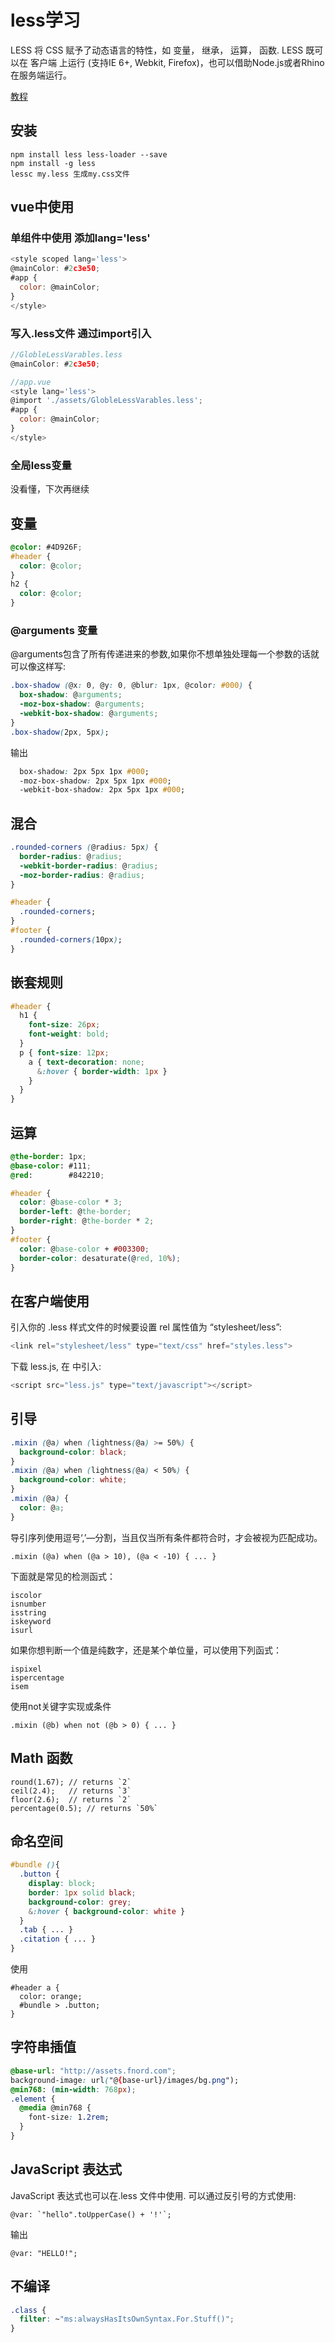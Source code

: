 ﻿# less学习
LESS 将 CSS 赋予了动态语言的特性，如 变量， 继承， 运算， 函数. LESS 既可以在 客户端 上运行 (支持IE 6+, Webkit, Firefox)，也可以借助Node.js或者Rhino在服务端运行。

[教程](http://www.bootcss.com/p/lesscss/)

## 安装
```
npm install less less-loader --save
npm install -g less
lessc my.less 生成my.css文件
```

## vue中使用

### 单组件中使用 添加lang='less'
```js
<style scoped lang='less'>
@mainColor: #2c3e50;
#app {
  color: @mainColor;
}
</style>
```

### 写入.less文件 通过import引入
```js
//GlobleLessVarables.less
@mainColor: #2c3e50;

//app.vue
<style lang='less'>
@import './assets/GlobleLessVarables.less';
#app {
  color: @mainColor;
}
</style>
```

### 全局less变量

没看懂，下次再继续

## 变量
```css
@color: #4D926F;
#header {
  color: @color;
}
h2 {
  color: @color;
}
```

### @arguments 变量
@arguments包含了所有传递进来的参数,如果你不想单独处理每一个参数的话就可以像这样写:
```css
.box-shadow (@x: 0, @y: 0, @blur: 1px, @color: #000) {
  box-shadow: @arguments;
  -moz-box-shadow: @arguments;
  -webkit-box-shadow: @arguments;
}
.box-shadow(2px, 5px);
```
输出
```css
  box-shadow: 2px 5px 1px #000;
  -moz-box-shadow: 2px 5px 1px #000;
  -webkit-box-shadow: 2px 5px 1px #000;
```

## 混合
```css
.rounded-corners (@radius: 5px) {
  border-radius: @radius;
  -webkit-border-radius: @radius;
  -moz-border-radius: @radius;
}

#header {
  .rounded-corners;
}
#footer {
  .rounded-corners(10px);
}
```

## 嵌套规则
```css
#header {
  h1 {
    font-size: 26px;
    font-weight: bold;
  }
  p { font-size: 12px;
    a { text-decoration: none;
      &:hover { border-width: 1px }
    }
  }
}
```

## 运算
```css
@the-border: 1px;
@base-color: #111;
@red:        #842210;

#header {
  color: @base-color * 3;
  border-left: @the-border;
  border-right: @the-border * 2;
}
#footer { 
  color: @base-color + #003300;
  border-color: desaturate(@red, 10%);
}
```

## 在客户端使用
引入你的 .less 样式文件的时候要设置 rel 属性值为 “stylesheet/less”:
```js
<link rel="stylesheet/less" type="text/css" href="styles.less">
```
下载 less.js, 在<head> 中引入:
```js
<script src="less.js" type="text/javascript"></script>
```
## 引导
```css
.mixin (@a) when (lightness(@a) >= 50%) {
  background-color: black;
}
.mixin (@a) when (lightness(@a) < 50%) {
  background-color: white;
}
.mixin (@a) {
  color: @a;
}
```

导引序列使用逗号‘,’—分割，当且仅当所有条件都符合时，才会被视为匹配成功。
```
.mixin (@a) when (@a > 10), (@a < -10) { ... }
```
下面就是常见的检测函式：
```
iscolor
isnumber
isstring
iskeyword
isurl
```
如果你想判断一个值是纯数字，还是某个单位量，可以使用下列函式：
```
ispixel
ispercentage
isem
```
使用not关键字实现或条件
```
.mixin (@b) when not (@b > 0) { ... }
```

## Math 函数
```
round(1.67); // returns `2`
ceil(2.4);   // returns `3`
floor(2.6);  // returns `2`
percentage(0.5); // returns `50%`
```
## 命名空间
```css
#bundle (){
  .button {
    display: block;
    border: 1px solid black;
    background-color: grey;
    &:hover { background-color: white }
  }
  .tab { ... }
  .citation { ... }
}
```
使用
```
#header a {
  color: orange;
  #bundle > .button;
}
```

## 字符串插值
```css
@base-url: "http://assets.fnord.com";
background-image: url("@{base-url}/images/bg.png");
@min768: (min-width: 768px);
.element {
  @media @min768 {
    font-size: 1.2rem;
  }
}
```

## JavaScript 表达式

JavaScript 表达式也可以在.less 文件中使用. 可以通过反引号的方式使用:
```
@var: `"hello".toUpperCase() + '!'`;
```
输出
```
@var: "HELLO!";
```

## 不编译
```css
.class {
  filter: ~"ms:alwaysHasItsOwnSyntax.For.Stuff()";
}
```

